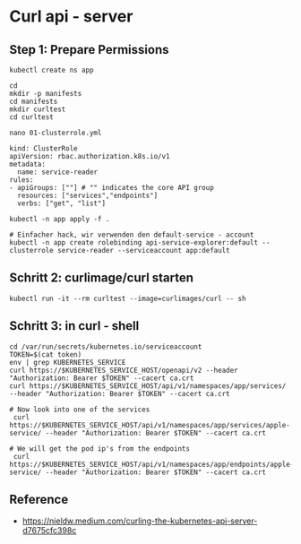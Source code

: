 # Curl api - server 

## Step 1: Prepare Permissions  

```
kubectl create ns app 
```

```
cd
mkdir -p manifests
cd manifests
mkdir curltest
cd curltest
```

```
nano 01-clusterrole.yml
```

```
kind: ClusterRole
apiVersion: rbac.authorization.k8s.io/v1
metadata:
  name: service-reader
rules:
- apiGroups: [""] # "" indicates the core API group
  resources: ["services","endpoints"]
  verbs: ["get", "list"]
```

```
kubectl -n app apply -f .
```

```
# Einfacher hack, wir verwenden den default-service - account
kubectl -n app create rolebinding api-service-explorer:default --clusterrole service-reader --serviceaccount app:default

```

## Schritt 2: curlimage/curl starten

```
kubectl run -it --rm curltest --image=curlimages/curl -- sh
```

## Schritt 3: in curl - shell 

```
cd /var/run/secrets/kubernetes.io/serviceaccount
TOKEN=$(cat token)
env | grep KUBERNETES_SERVICE
curl https://$KUBERNETES_SERVICE_HOST/openapi/v2 --header "Authorization: Bearer $TOKEN" --cacert ca.crt
curl https://$KUBERNETES_SERVICE_HOST/api/v1/namespaces/app/services/ --header "Authorization: Bearer $TOKEN" --cacert ca.crt
```

```
# Now look into one of the services
 curl https://$KUBERNETES_SERVICE_HOST/api/v1/namespaces/app/services/apple-service/ --header "Authorization: Bearer $TOKEN" --cacert ca.crt
```

```
# We will get the pod ip's from the endpoints
 curl https://$KUBERNETES_SERVICE_HOST/api/v1/namespaces/app/endpoints/apple-service/ --header "Authorization: Bearer $TOKEN" --cacert ca.crt
```

## Reference 

  * https://nieldw.medium.com/curling-the-kubernetes-api-server-d7675cfc398c
